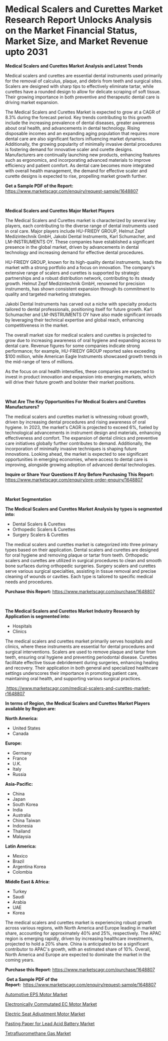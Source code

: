 <p><h1>Medical Scalers and Curettes Market Research Report Unlocks Analysis on the Market Financial Status, Market Size, and Market Revenue upto 2031</h1></p><p><strong>Medical Scalers and Curettes Market Analysis and Latest Trends</strong></p>
<p><p>Medical scalers and curettes are essential dental instruments used primarily for the removal of calculus, plaque, and debris from teeth and surgical sites. Scalers are designed with sharp tips to effectively eliminate tartar, while curettes have a rounded design to allow for delicate scraping of soft tissue. Their growing importance in both preventive and therapeutic dental care is driving market expansion.</p><p>The Medical Scalers and Curettes Market is expected to grow at a CAGR of 8.3% during the forecast period. Key trends contributing to this growth include the increasing prevalence of dental diseases, greater awareness about oral health, and advancements in dental technology. Rising disposable incomes and an expanding aging population that requires more dental care are also significant factors influencing market dynamics. Additionally, the growing popularity of minimally invasive dental procedures is fostering demand for innovative scaler and curette designs. Manufacturers are continually launching new products, enhancing features such as ergonomics, and incorporating advanced materials to improve efficiency and patient comfort. As dental care becomes more integrated with overall health management, the demand for effective scaler and curette designs is expected to rise, propelling market growth further.</p></p>
<p><strong>Get a Sample PDF of the Report:&nbsp;</strong> <a href="https://www.marketscagr.com/enquiry/request-sample/1648807?utm_campaign=1126&utm_medium=2&utm_source=Github&utm_content=ia&utm_term=15102024&utm_id=medical-scalers-and-curettes">https://www.marketscagr.com/enquiry/request-sample/1648807</a></p>
<p>&nbsp;</p>
<p><strong>Medical Scalers and Curettes Major Market Players</strong></p>
<p><p>The Medical Scalers and Curettes market is characterized by several key players, each contributing to the diverse range of dental instruments used in oral care. Major players include HU-FRIEDY GROUP, Helmut Zepf Medizintechnik GmbH, Jakobi Dental Instruments, Karl Schumacher, and LM-INSTRUMENTS OY. These companies have established a significant presence in the global market, driven by advancements in dental technology and increasing demand for effective dental procedures.</p><p>HU-FRIEDY GROUP, known for its high-quality dental instruments, leads the market with a strong portfolio and a focus on innovation. The company's extensive range of scalers and curettes is supported by strategic partnerships and a robust distribution network, contributing to its steady growth. Helmut Zepf Medizintechnik GmbH, renowned for precision instruments, has shown consistent expansion through its commitment to quality and targeted marketing strategies.</p><p>Jakobi Dental Instruments has carved out a niche with specialty products tailored to dental professionals, positioning itself for future growth. Karl Schumacher and LM-INSTRUMENTS OY have also made significant inroads by leveraging their technical expertise and global reach, enhancing competitiveness in the market.</p><p>The overall market size for medical scalers and curettes is projected to grow due to increasing awareness of oral hygiene and expanding access to dental care. Revenue figures for some companies indicate strong performance; for example, HU-FRIEDY GROUP reported sales exceeding $100 million, while American Eagle Instruments showcased growth trends in the mid-range of tens of millions.</p><p>As the focus on oral health intensifies, these companies are expected to invest in product innovation and expansion into emerging markets, which will drive their future growth and bolster their market positions.</p></p>
<p>&nbsp;</p>
<p><strong>What Are The Key Opportunities For Medical Scalers and Curettes Manufacturers?</strong></p>
<p><p>The medical scalers and curettes market is witnessing robust growth, driven by increasing dental procedures and rising awareness of oral hygiene. In 2023, the market's CAGR is projected to exceed 6%, fueled by technological advancements in instrument design and materials, enhancing effectiveness and comfort. The expansion of dental clinics and preventive care initiatives globally further contributes to demand. Additionally, the incorporation of minimally invasive techniques is shaping future innovations. Looking ahead, the market is expected to see significant opportunities in emerging economies, where access to dental care is improving, alongside growing adoption of advanced dental technologies.</p></p>
<p><strong>Inquire or Share Your Questions If Any Before Purchasing This Report:</strong> <a href="https://www.marketscagr.com/enquiry/pre-order-enquiry/1648807?utm_campaign=1126&utm_medium=2&utm_source=Github&utm_content=ia&utm_term=15102024&utm_id=medical-scalers-and-curettes">https://www.marketscagr.com/enquiry/pre-order-enquiry/1648807</a></p>
<p>&nbsp;</p>
<p><strong>Market Segmentation</strong></p>
<p><strong>The Medical Scalers and Curettes Market Analysis by types is segmented into:</strong></p>
<p><ul><li>Dental Scalers & Curettes</li><li>Orthopedic Scalers & Curettes</li><li>Surgery Scalers & Curettes</li></ul></p>
<p><p>The medical scalers and curettes market is categorized into three primary types based on their application. Dental scalers and curettes are designed for oral hygiene and removing plaque or tartar from teeth. Orthopedic scalers and curettes are utilized in surgical procedures to clean and smooth bone surfaces during orthopedic surgeries. Surgery scalers and curettes serve various surgical specialties, assisting in tissue removal and precise cleaning of wounds or cavities. Each type is tailored to specific medical needs and procedures.</p></p>
<p><strong>Purchase this Report:&nbsp;</strong><a href="https://www.marketscagr.com/purchase/1648807?utm_campaign=1126&utm_medium=2&utm_source=Github&utm_content=ia&utm_term=15102024&utm_id=medical-scalers-and-curettes">https://www.marketscagr.com/purchase/1648807</a></p>
<p>&nbsp;</p>
<p><strong>The Medical Scalers and Curettes Market Industry Research by Application is segmented into:</strong></p>
<p><ul><li>Hospitals</li><li>Clinics</li></ul></p>
<p><p>The medical scalers and curettes market primarily serves hospitals and clinics, where these instruments are essential for dental procedures and surgical interventions. Scalers are used to remove plaque and tartar from teeth, ensuring oral hygiene and preventing periodontal disease. Curettes facilitate effective tissue debridement during surgeries, enhancing healing and recovery. Their application in both general and specialized healthcare settings underscores their importance in promoting patient care, maintaining oral health, and supporting various surgical practices.</p></p>
<p><a href="https://www.marketscagr.com/medical-scalers-and-curettes-market-r1648807?utm_campaign=1126&utm_medium=2&utm_source=Github&utm_content=ia&utm_term=15102024&utm_id=medical-scalers-and-curettes">&nbsp;https://www.marketscagr.com/medical-scalers-and-curettes-market-r1648807</a></p>
<p><strong>In terms of Region, the Medical Scalers and Curettes Market Players available by Region are:</strong></p>
<p>
    <p> <strong> North America: </strong>
        <ul>
            <li>United States</li>
            <li>Canada</li>
        </ul>
        </p> 
    <p> <strong> Europe: </strong>
        <ul>
            <li>Germany</li>
            <li>France</li>
            <li>U.K.</li>
            <li>Italy</li>
            <li>Russia</li>
        </ul>
        </p> 
    <p> <strong> Asia-Pacific: </strong>
        <ul>
            <li>China</li>
            <li>Japan</li>
            <li>South Korea</li>
            <li>India</li>
            <li>Australia</li>
            <li>China Taiwan</li>
            <li>Indonesia</li>
            <li>Thailand</li>
            <li>Malaysia</li>
        </ul>
        </p> 
    <p> <strong> Latin America: </strong>
        <ul>
            <li>Mexico</li>
            <li>Brazil</li>
            <li>Argentina Korea</li>
            <li>Colombia</li>
        </ul>
        </p> 
    <p> <strong> Middle East & Africa: </strong>
        <ul>
            <li>Turkey</li>
            <li>Saudi</li>
            <li>Arabia</li>
            <li>UAE</li>
            <li>Korea</li>
        </ul>
    </p>
    </p>
<p><p>The medical scalers and curettes market is experiencing robust growth across various regions, with North America and Europe leading in market share, accounting for approximately 40% and 25%, respectively. The APAC region is emerging rapidly, driven by increasing healthcare investments, projected to hold a 20% share. China is anticipated to be a significant contributor to APAC's growth, with an estimated share of 10%. Overall, North America and Europe are expected to dominate the market in the coming years.</p></p>
<p><strong>Purchase this Report: </strong><a href="https://www.marketscagr.com/purchase/1648807?utm_campaign=1126&utm_medium=2&utm_source=Github&utm_content=ia&utm_term=15102024&utm_id=medical-scalers-and-curettes">https://www.marketscagr.com/purchase/1648807</a></p>
<p>&nbsp;<strong>Get a Sample PDF of the Report:&nbsp;&nbsp;</strong><a href="https://www.marketscagr.com/enquiry/request-sample/1648807?utm_campaign=1126&utm_medium=2&utm_source=Github&utm_content=ia&utm_term=15102024&utm_id=medical-scalers-and-curettes">https://www.marketscagr.com/enquiry/request-sample/1648807</a></p>
<p><strong></strong></p>
<p><p><a href="https://www.linkedin.com/pulse/automotive-eps-motor-market-pulse-10-expansion-blueprint-seige?trk=public_post_embed_feed-article-content&utm_campaign=1126&utm_medium=2&utm_source=Github&utm_content=ia&utm_term=15102024&utm_id=medical-scalers-and-curettes">Automotive EPS Motor Market</a></p><p><a href="https://www.linkedin.com/pulse/global-perspectives-electronically-commutated-ec-motor-unhpe?trk=public_post_embed_feed-article-content&utm_campaign=1126&utm_medium=2&utm_source=Github&utm_content=ia&utm_term=15102024&utm_id=medical-scalers-and-curettes">Electronically Commutated EC Motor Market</a></p><p><a href="https://www.linkedin.com/pulse/electric-seat-adjustment-motor-industry-insights-report-tpylc?trk=public_post_embed_feed-article-content&utm_campaign=1126&utm_medium=2&utm_source=Github&utm_content=ia&utm_term=15102024&utm_id=medical-scalers-and-curettes">Electric Seat Adjustment Motor Market</a></p><p><a href="https://github.com/lallietva4l/Market-Research-Report-List-1/blob/main/pasting-paper-for-lead-acid-battery-market.md?utm_campaign=1126&utm_medium=2&utm_source=Github&utm_content=ia&utm_term=15102024&utm_id=medical-scalers-and-curettes">Pasting Paper for Lead Acid Battery Market</a></p><p><a href="https://github.com/priss1h/Market-Research-Report-List-1/blob/main/tetrafluoromethane-gas-market.md?utm_campaign=1126&utm_medium=2&utm_source=Github&utm_content=ia&utm_term=15102024&utm_id=medical-scalers-and-curettes">Tetrafluoromethane Gas Market</a></p></p>